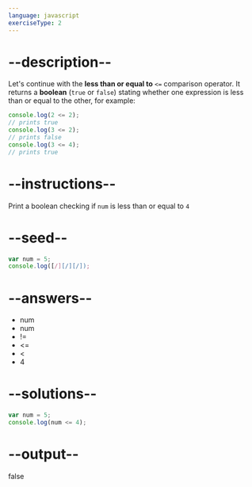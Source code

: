 ```yaml
---
language: javascript
exerciseType: 2
---
```


# --description--

Let's continue with the **less than or equal to** `<=` comparison operator.
It returns a **boolean** (`true` or `false`) stating whether one expression is less than or equal to the other, for example:
```javascript
console.log(2 <= 2); 
// prints true
console.log(3 <= 2);
// prints false
console.log(3 <= 4);
// prints true
```

# --instructions--

Print a boolean checking if `num` is less than or equal to `4`

# --seed--

```javascript
var num = 5;
console.log([/][/][/]);
```

# --answers--

- num 
- num 
- != 
- <= 
- < 
- 4

# --solutions--

```javascript
var num = 5;
console.log(num <= 4);
```

# --output--

false

